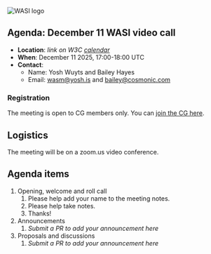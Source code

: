 ![WASI logo](https://raw.githubusercontent.com/WebAssembly/WASI/main/WASI.png)

## Agenda: December 11 WASI video call

- **Location**: *link on W3C [calendar](https://www.w3.org/groups/cg/webassembly/calendar/)*
- **When**: December 11 2025, 17:00-18:00 UTC
- **Contact**:
  - Name: Yosh Wuyts and Bailey Hayes
  - Email: wasm@yosh.is and bailey@cosmonic.com

### Registration

The meeting is open to CG members only. You can [join the CG here](https://www.w3.org/community/webassembly/).

## Logistics

The meeting will be on a zoom.us video conference.

## Agenda items

1. Opening, welcome and roll call
    1. Please help add your name to the meeting notes.
    1. Please help take notes.
    1. Thanks!
1. Announcements
    1. _Submit a PR to add your announcement here_
1. Proposals and discussions
    1. _Submit a PR to add your announcement here_
